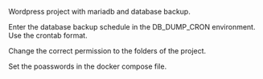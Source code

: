 Wordpress project with mariadb and database backup.

Enter the database backup schedule in the DB_DUMP_CRON environment. Use the crontab format.

Change the correct permission to the folders of the project.

Set the poasswords in the docker compose file.
